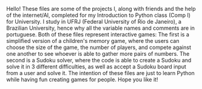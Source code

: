 Hello! These files are some of the projects I, along with friends and the help of the internet/AI, completed for my Introduction to Python class (Comp I) for University. 
I study in UFRJ (Federal University of Rio de Janeiro), a Brazilian University, hence why all the variable names and comments are in portuguese. 
Both of these files represent interactive games:
The first is a simplified version of a children's memory game, where the users can choose the size of the game, the number of players, and 
compete against one another to see whoever is able to gather more pairs of numbers. 
The second is a Sudoku solver, where the code is able to create a Sudoku and solve it in 3 different difficulties, as well as accept a Sudoku board input from a user and solve it. 
The intention of these files are just to learn Python while having fun creating games for people. 
Hope you like it!
